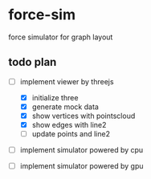 # force-sim

force simulator for graph layout

## todo plan

-   [ ] implement viewer by threejs

    -   [x] initialize three
    -   [x] generate mock data
    -   [x] show vertices with pointscloud
    -   [x] show edges with line2
    -   [ ] update points and line2

-   [ ] implement simulator powered by cpu

-   [ ] implement simulator powered by gpu
